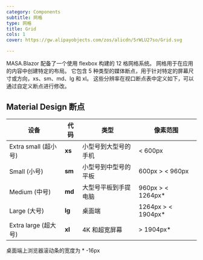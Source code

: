 ```yaml
---
category: Components
subtitle: 网格
type: 网格
title: Grid
cols: 1
cover: https://gw.alipayobjects.com/zos/alicdn/5rWLU27so/Grid.svg

---
```


MASA.Blazor 配备了一个使用 flexbox 构建的 12 格网格系统。 网格用于在应用的内容中创建特定的布局。 它包含 5 种类型的媒体断点，用于针对特定的屏幕尺寸或方向，xs、sm、md、lg 和 xl。 这些分辨率在视口断点表中定义如下，可以通过自定义断点进行修改。

## Material Design 断点

| 设备                 | 代码   | 类型                 | 像素范围           |
| -------------------- | ------ | -------------------- | ------------------ |
| Extra small (超小号) | **xs** | 小型号到大型号的手机 | < 600px            |
| Small (小号)         | **sm** | 小型号到中型号的平板 | 600px > < 960px    |
| Medium (中号)        | **md** | 大型号平板到手提电脑 | 960px > < 1264px*  |
| Large (大号)         | **lg** | 桌面端               | 1264px > < 1904px* |
| Extra large (超大号) | **xl** | 4K 和超宽屏幕        | \> 1904px*         |

桌面端上浏览器滚动条的宽度为 * -16px

